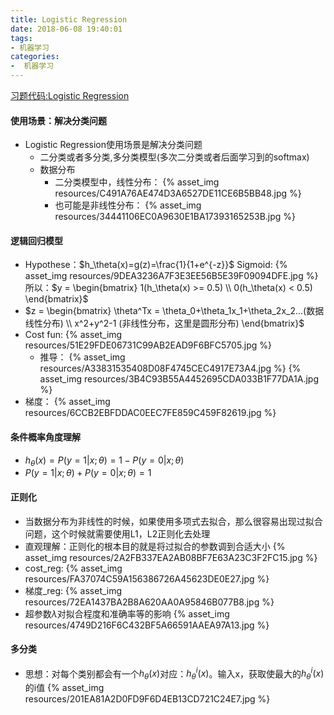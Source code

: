```yaml
---
title: Logistic Regression
date: 2018-06-08 19:40:01
tags: 
- 机器学习
categories: 
-  机器学习
---
```

[习题代码:Logistic Regression](https://github.com/yuancl/ml-algorithm/tree/master/exe2-LogisticRegression)
#### 使用场景：解决分类问题
- Logistic Regression使用场景是解决分类问题
  - 二分类或者多分类,多分类模型(多次二分类或者后面学习到的softmax)
  - 数据分布
    - 二分类模型中，线性分布：
      {% asset_img resources/C491A76AE474D3A6527DE11CE6B5BB48.jpg %}
    - 也可能是非线性分布：
      {% asset_img resources/34441106EC0A9630E1BA17393165253B.jpg %}
      
#### 逻辑回归模型
- Hypothese：$h_\theta(x)=g(z)=\frac{1}{1+e^{-z}}$
  Sigmoid:
  {% asset_img resources/9DEA3236A7F3E3EE56B5E39F09094DFE.jpg %}
  所以：$y = \begin{bmatrix} 
  1(h_\theta(x) >= 0.5)
  \\ 
  0(h_\theta(x) < 0.5)
  \end{bmatrix}$
- $z = \begin{bmatrix} 
  \theta^Tx = \theta_0+\theta_1x_1+\theta_2x_2...(数据线性分布)
  \\ 
  x^2+y^2-1 (非线性分布，这里是圆形分布)
  \end{bmatrix}$
- Cost fun:
  {% asset_img resources/51E29FDE06731C99AB2EAD9F6BFC5705.jpg %}
  - 推导：
    {% asset_img resources/A33831535408D08F4745CEC4917E73A4.jpg %}
    {% asset_img resources/3B4C93B55A4452695CDA033B1F77DA1A.jpg %}
- 梯度：
  {% asset_img resources/6CCB2EBFDDAC0EEC7FE859C459F82619.jpg %}

#### 条件概率角度理解
- $h_\theta(x) = P(y=1|x;\theta) = 1-P(y=0|x;\theta)$
- $P(y=1|x;\theta) + P(y=0|x;\theta) = 1$

#### 正则化
- 当数据分布为非线性的时候，如果使用多项式去拟合，那么很容易出现过拟合问题，这个时候就需要使用L1，L2正则化去处理
- 直观理解：正则化的根本目的就是将过拟合的参数调到合适大小
  {% asset_img resources/2A2FB337EA2AB08BF7E63A23C3F2FC15.jpg %}
- cost_reg:
  {% asset_img resources/FA37074C59A156386726A45623DE0E27.jpg %}
- 梯度_reg:
  {% asset_img resources/72EA1437BA2B8A620AA0A95846B077B8.jpg %}
- 超参数$\lambda$对拟合程度和准确率等的影响
  {% asset_img resources/4749D216F6C432BF5A66591AAEA97A13.jpg %}

#### 多分类
- 思想：对每个类别都会有一个$h_\theta(x)$对应：$h_\theta^i(x)$。输入x，获取使最大的$h_\theta^i(x)$的i值
  {% asset_img resources/201EA81A2D0FD9F6D4EB13CD721C24E7.jpg %}